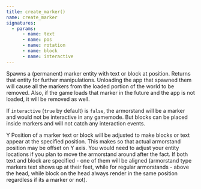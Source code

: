 ```yaml
---
title: create_marker()
name: create_marker
signatures:
  - params:
      - name: text
      - name: pos
      - name: rotation
      - name: block
      - name: interactive
---
```


Spawns a (permanent) marker entity with text or block at position. Returns that
entity for further manipulations. Unloading the app that spawned them will cause
all the markers from the loaded portion of the world to be removed. Also, if the
game loads that marker in the future and the app is not loaded, it will be
removed as well.

If `interactive` (`true` by default) is `false`, the armorstand will be a marker
and would not be interactive in any gamemode. But blocks can be placed inside
markers and will not catch any interaction events.

Y Position of a marker text or block will be adjusted to make blocks or text
appear at the specified position. This makes so that actual armorstand position
may be offset on Y axis. You would need to adjust your entity locations if you
plan to move the armorstand around after the fact. If both text and block are
specified - one of them will be aligned (armorstand type markers text shows up
at their feet, while for regular armorstands - above the head, while block on
the head always render in the same position regardless if its a marker or not).
